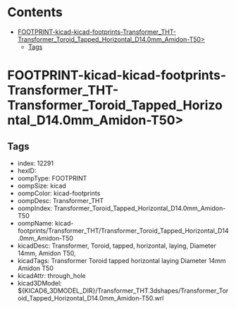 



Contents
========

* [FOOTPRINT-kicad-kicad-footprints-Transformer_THT-Transformer_Toroid_Tapped_Horizontal_D14.0mm_Amidon-T50>](#footprint-kicad-kicad-footprints-transformer_tht-transformer_toroid_tapped_horizontal_d140mm_amidon-t50)
	* [Tags](#tags)

# FOOTPRINT-kicad-kicad-footprints-Transformer_THT-Transformer_Toroid_Tapped_Horizontal_D14.0mm_Amidon-T50>

## Tags

- index: 12291
- hexID: 
- oompType: FOOTPRINT
- oompSize: kicad
- oompColor: kicad-footprints
- oompDesc: Transformer_THT
- oompIndex: Transformer_Toroid_Tapped_Horizontal_D14.0mm_Amidon-T50
- oompName: kicad-footprints/Transformer_THT/Transformer_Toroid_Tapped_Horizontal_D14.0mm_Amidon-T50
- kicadDesc: Transformer, Toroid, tapped, horizontal, laying, Diameter 14mm, Amidon T50,
- kicadTags: Transformer Toroid tapped horizontal laying Diameter 14mm Amidon T50
- kicadAttr: through_hole
- kicad3DModel: ${KICAD6_3DMODEL_DIR}/Transformer_THT.3dshapes/Transformer_Toroid_Tapped_Horizontal_D14.0mm_Amidon-T50.wrl
